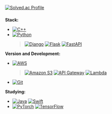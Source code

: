 <!--[![Top Langs](https://github-readme-stats.vercel.app/api/top-langs/?username=WinterFlw)](https://github.com/WinterFlw/github-readme-stats)
[![WinterFlw's GitHub stats](https://github-readme-stats.vercel.app/api?username=WinterFlw&show_icons=true&theme=radical)](https://github.com/WinterFlw/github-readme-stats)
-->
[![Solved.ac Profile](http://mazassumnida.wtf/api/v2/generate_badge?boj=wannabe_icy)](https://solved.ac/wannabe_icy/)
###
**Stack:**
- [![C++](https://img.shields.io/badge/C++-00599C?style=flat-square&logo=c%2B%2B&logoColor=white)](https://en.wikipedia.org/wiki/C%2B%2B)
- [![Python](https://img.shields.io/badge/Python-blue?style=flat-square&logo=python&logoColor=white)](https://www.python.org/)
   > [![Django](https://img.shields.io/badge/Django-green?style=flat-square&logo=django&logoColor=white)](https://www.djangoproject.com/) [![Flask](https://img.shields.io/badge/Flask-black?style=flat-square&logo=flask&logoColor=white)](https://flask.palletsprojects.com/) [![FastAPI](https://img.shields.io/badge/FastAPI-teal?style=flat-square&logo=fastapi&logoColor=white)](https://fastapi.tiangolo.com/)
<!--
**Deep Learning Frameworks:**

-->
**Version and Development:**
- [![AWS](https://img.shields.io/badge/AWS-orange?style=flat-square&logo=amazon-aws&logoColor=white)](https://aws.amazon.com/)
    > [![Amazon S3](https://img.shields.io/badge/Amazon%20S3-569A31?style=flat-square&logo=amazon-s3&logoColor=white)](https://aws.amazon.com/s3/) [![API Gateway](https://img.shields.io/badge/API%20Gateway-FF9900?style=flat-square&logo=amazon-api-gateway&logoColor=white)](https://aws.amazon.com/api-gateway/) [![Lambda](https://img.shields.io/badge/AWS%20Lambda-FF9900?style=flat-square&logo=aws-lambda&logoColor=white)](https://aws.amazon.com/lambda/)
- [![Git](https://img.shields.io/badge/Git-lightgrey?style=flat-square&logo=git&logoColor=white)](https://git-scm.com/)
<!--
**DB**
- RDBMS: [![MySQL](https://img.shields.io/badge/MySQL-blue?style=flat-square&logo=mysql&logoColor=white)](https://www.mysql.com/) [![PostgreSQL](https://img.shields.io/badge/PostgreSQL-blue?style=flat-square&logo=postgresql&logoColor=white)](https://www.postgresql.org/) 
- NoSQL: [![MongoDB](https://img.shields.io/badge/MongoDB-47A248?style=flat-square&logo=mongodb&logoColor=white)](https://www.mongodb.com/) [![DynamoDB](https://img.shields.io/badge/DynamoDB-4053D6?style=flat-square&logo=amazon-dynamodb&logoColor=white)](https://aws.amazon.com/dynamodb/)
-->
**Studying:**
- [![Java](https://img.shields.io/badge/Java-red?style=flat-square&logo=java&logoColor=white&logoWidth=20)](https://www.oracle.com/java/) [![Swift](https://img.shields.io/badge/Swift-gray?style=flat-square&logo=swift)](https://developer.apple.com/swift/)
- [![PyTorch](https://img.shields.io/badge/PyTorch-EE4C2C?style=flat-square&logo=pytorch&logoColor=white)](https://pytorch.org/) [![TensorFlow](https://img.shields.io/badge/TensorFlow-FF6F00?style=flat-square&logo=tensorflow&logoColor=white)](https://www.tensorflow.org/)
